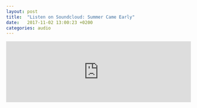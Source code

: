 ```yaml
---
layout: post
title:  "Listen on Soundcloud: Summer Came Early"
date:   2017-11-02 13:00:23 +0200
categories: audio
---
```

<iframe width="100%" height="166" scrolling="no" frameborder="no" src="https://w.soundcloud.com/player/?url=https%3A//api.soundcloud.com/tracks/349860781&amp;color=ff5500"></iframe>
